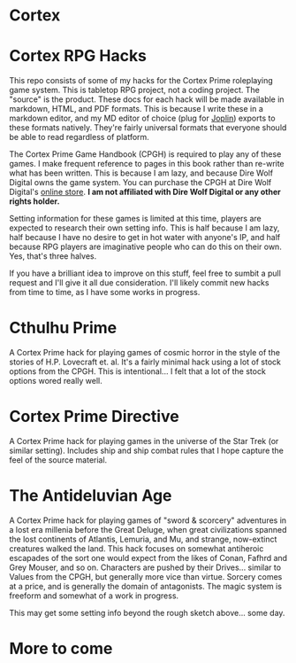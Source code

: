 # Cortex

# Cortex RPG Hacks

This repo consists of some of my hacks for the Cortex Prime roleplaying game system. This is tabletop RPG project, not a coding project. The "source" is the product. These docs for each hack will be made available in markdown, HTML, and PDF formats. This is because I write these in a markdown editor, and my MD editor of choice (plug for [Joplin](https://github.com/laurent22/joplin)) exports to these formats natively. They're fairly universal formats that everyone should be able to read regardless of platform.

The Cortex Prime Game Handbook (CPGH) is required to play any of these games. I make frequent reference to pages in this book rather than re-write what has been written. This is because I am lazy, and because Dire Wolf Digital owns the game system. You can purchase the CPGH at Dire Wolf Digital's [online store](https://shop.direwolfdigital.com/collections/rpg). **I am not affiliated with Dire Wolf Digital or any other rights holder.** 

Setting information for these games is limited at this time, players are expected to research their own setting info. This is half because I am lazy, half because I have no desire to get in hot water with anyone's IP, and half because RPG players are imaginative people who can do this on their own. Yes, that's three halves.

If you have a brilliant idea to improve on this stuff, feel free to sumbit a pull request and I'll give it all due consideration. I'll likely commit new hacks from time to time, as I have some works in progress.

# Cthulhu Prime
A Cortex Prime hack for playing games of cosmic horror in the style of the stories of H.P. Lovecraft et. al. It's a fairly minimal hack using a lot of stock options from the CPGH. This is intentional... I felt that a lot of the stock options wored really well.

# Cortex Prime Directive
A Cortex Prime hack for playing games in the universe of the Star Trek (or similar setting). Includes ship and ship combat rules that I hope capture the feel of the source material.

# The Antideluvian Age
A Cortex Prime hack for playing games of "sword & scorcery" adventures in a lost era millenia before the Great Deluge, when great civilizations spanned the lost continents of Atlantis, Lemuria, and Mu, and strange, now-extinct creatures walked the land. This hack focuses on somewhat antiheroic escapades of the sort one would expect from the likes of Conan, Fafhrd and Grey Mouser, and so on. Characters are pushed by their Drives... similar to Values from the CPGH, but generally more vice than virtue. Sorcery comes at a price, and is generally the domain of antagonists. The magic system is freeform and somewhat of a work in progress.

This may get some setting info beyond the rough sketch above... some day.

# More to come
